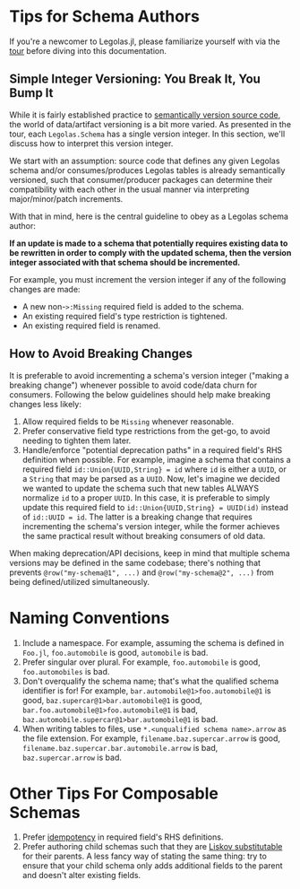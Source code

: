 # Tips for Schema Authors

If you're a newcomer to Legolas.jl, please familiarize yourself with via the [tour](https://github.com/beacon-biosignals/Legolas.jl/blob/master/examples/tour.jl) before diving into this documentation.

## Simple Integer Versioning: You Break It, You Bump It

While it is fairly established practice to [semantically version source code](https://semver.org/), the world of data/artifact versioning is a bit more varied. As presented in the tour, each `Legolas.Schema` has a single version integer. In this section, we'll discuss how to interpret this version integer.

We start with an assumption: source code that defines any given Legolas schema and/or consumes/produces Legolas tables is already semantically versioned, such that consumer/producer packages can determine their compatibility with each other in the usual manner via interpreting major/minor/patch increments.

With that in mind, here is the central guideline to obey as a Legolas schema author:

**If an update is made to a schema that potentially requires existing data to be rewritten in order to comply with the updated schema, then the version integer associated with that schema should be incremented.**

For example, you must increment the version integer if any of the following changes are made:

- A new non-`>:Missing` required field is added to the schema.
- An existing required field's type restriction is tightened.
- An existing required field is renamed.

## How to Avoid Breaking Changes

It is preferable to avoid incrementing a schema's version integer ("making a breaking change") whenever possible to avoid code/data churn for consumers. Following the below guidelines should help make breaking changes less likely:

1. Allow required fields to be `Missing` whenever reasonable.
2. Prefer conservative field type restrictions from the get-go, to avoid needing to tighten them later.
3. Handle/enforce "potential deprecation paths" in a required field's RHS definition when possible. For example, imagine a schema that contains a required field `id::Union{UUID,String} = id` where `id` is either a `UUID`, or a `String` that may be parsed as a `UUID`. Now, let's imagine we decided we wanted to update the schema such that new tables ALWAYS normalize `id` to a proper `UUID`. In this case, it is preferable to simply update this required field to `id::Union{UUID,String} = UUID(id)` instead of `id::UUID = id`. The latter is a breaking change that requires incrementing the schema's version integer, while the former achieves the same practical result without breaking consumers of old data.

When making deprecation/API decisions, keep in mind that multiple schema versions may be defined in the same codebase; there's nothing that prevents `@row("my-schema@1", ...)` and `@row("my-schema@2", ...)` from being defined/utilized simultaneously.

# Naming Conventions

1. Include a namespace. For example, assuming the schema is defined in `Foo.jl`, `foo.automobile` is good, `automobile` is bad.
2. Prefer singular over plural. For example, `foo.automobile` is good, `foo.automobiles` is bad.
3. Don't overqualify the schema name; that's what the qualified schema identifier is for! For example, `bar.automobile@1>foo.automobile@1` is good, `baz.supercar@1>bar.automobile@1` is good, `bar.foo.automobile@1>foo.automobile@1` is bad, `baz.automobile.supercar@1>bar.automobile@1` is bad.
4. When writing tables to files, use `*.<unqualified schema name>.arrow` as the file extension. For example, `filename.baz.supercar.arrow` is good, `filename.baz.supercar.bar.automobile.arrow` is bad, `baz.supercar.arrow` is bad.

# Other Tips For Composable Schemas

1. Prefer [idempotency](https://en.wikipedia.org/wiki/Idempotence) in required field's RHS definitions.
2. Prefer authoring child schemas such that they are [Liskov substitutable](https://en.wikipedia.org/wiki/Liskov_substitution_principle) for their parents. A less fancy way of stating the same thing: try to ensure that your child schema only adds additional fields to the parent and doesn't alter existing fields.

